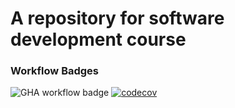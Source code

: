 # A repository for software development course

### Workflow Badges
![GHA workflow badge](https://github.com/petaeeta/ohtuvarasto/workflows/CI/badge.svg)
[![codecov](https://codecov.io/github/petaeeta/ohtuvarasto/graph/badge.svg?token=DDGZYCUPAQ)](https://codecov.io/github/petaeeta/ohtuvarasto)
